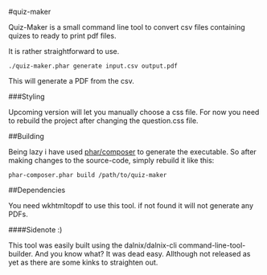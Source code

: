 #quiz-maker

Quiz-Maker is a small command line tool to convert csv files containing quizes to ready to print pdf files.

It is rather straightforward to use.

```
./quiz-maker.phar generate input.csv output.pdf
```

This will generate a PDF from the csv.

###Styling

Upcoming version will let you manually choose a css file. For now you need to rebuild the project after changing the question.css file.





##Building

Being lazy i have used [phar/composer](https://github.com/clue/phar-composer) to generate the executable. So after making changes to the source-code, simply rebuild it like this:
 ```
 phar-composer.phar build /path/to/quiz-maker

```

##Dependencies

You need wkhtmltopdf to use this tool. if not found it will not generate any PDFs.

####Sidenote :)

This tool was easily built using the dalnix/dalnix-cli command-line-tool-builder. And you know what? It was dead easy. Allthough not released as yet as there are some kinks to straighten out.
